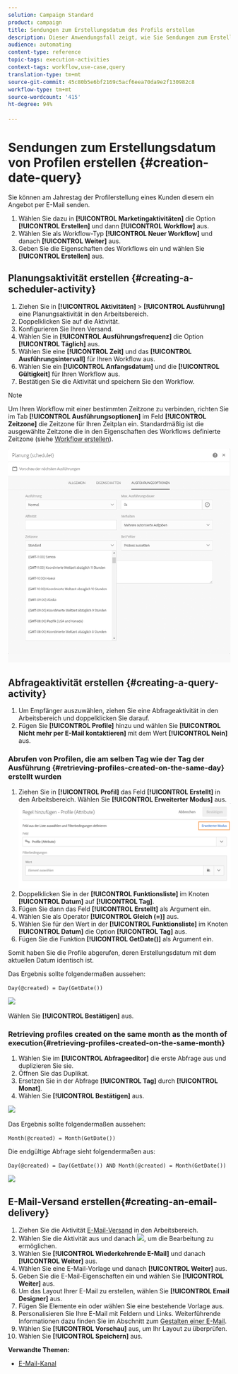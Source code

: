 ```yaml
---
solution: Campaign Standard
product: campaign
title: Sendungen zum Erstellungsdatum des Profils erstellen
description: Dieser Anwendungsfall zeigt, wie Sie Sendungen zum Erstellungsdatum des Profils erstellen können.
audience: automating
content-type: reference
topic-tags: execution-activities
context-tags: workflow,use-case,query
translation-type: tm+mt
source-git-commit: 45c80b5e6bf2169c5acf6eea70da9e2f130982c8
workflow-type: tm+mt
source-wordcount: '415'
ht-degree: 94%

---
```



# Sendungen zum Erstellungsdatum von Profilen erstellen {#creation-date-query}

Sie können am Jahrestag der Profilerstellung eines Kunden diesem ein Angebot per E-Mail senden.

1. Wählen Sie dazu in **[!UICONTROL Marketingaktivitäten]** die Option **[!UICONTROL Erstellen]** und dann **[!UICONTROL Workflow]** aus.
1. Wählen Sie als Workflow-Typ **[!UICONTROL Neuer Workflow]** und danach **[!UICONTROL Weiter]** aus.
1. Geben Sie die Eigenschaften des Workflows ein und wählen Sie **[!UICONTROL Erstellen]** aus.

## Planungsaktivität erstellen {#creating-a-scheduler-activity}

1. Ziehen Sie in **[!UICONTROL Aktivitäten]** > **[!UICONTROL Ausführung]** eine [](../../automating/using/scheduler.md)Planungsaktivität in den Arbeitsbereich.
1. Doppelklicken Sie auf die Aktivität.
1. Konfigurieren Sie Ihren Versand.
1. Wählen Sie in **[!UICONTROL Ausführungsfrequenz]** die Option **[!UICONTROL Täglich]** aus.
1. Wählen Sie eine **[!UICONTROL Zeit]** und das **[!UICONTROL Ausführungsintervall]** für Ihren Workflow aus.
1. Wählen Sie ein **[!UICONTROL Anfangsdatum]** und die **[!UICONTROL Gültigkeit]** für Ihren Workflow aus.
1. Bestätigen Sie die Aktivität und speichern Sie den Workflow.

>[!NOTE]
>
>Um Ihren Workflow mit einer bestimmten Zeitzone zu verbinden, richten Sie im Tab **[!UICONTROL Ausführungsoptionen]** im Feld **[!UICONTROL Zeitzone]** die Zeitzone für Ihren Zeitplan ein. Standardmäßig ist die ausgewählte Zeitzone die in den Eigenschaften des Workflows definierte Zeitzone (siehe [Workflow erstellen](../../automating/using/building-a-workflow.md)).

![](assets/time_zone.png)

## Abfrageaktivität erstellen {#creating-a-query-activity}

1. Um Empfänger auszuwählen, ziehen Sie eine [](../../automating/using/query.md)Abfrageaktivität in den Arbeitsbereich und doppelklicken Sie darauf.
1. Fügen Sie **[!UICONTROL Profile]** hinzu und wählen Sie **[!UICONTROL Nicht mehr per E-Mail kontaktieren]** mit dem Wert **[!UICONTROL Nein]** aus.

### Abrufen von Profilen, die am selben Tag wie der Tag der Ausführung {#retrieving-profiles-created-on-the-same-day} erstellt wurden

1. Ziehen Sie in **[!UICONTROL Profil]** das Feld **[!UICONTROL Erstellt]** in den Arbeitsbereich. Wählen Sie **[!UICONTROL Erweiterter Modus]** aus.
   ![](assets/advanced_mode.png)
1. Doppelklicken Sie in der **[!UICONTROL Funktionsliste]** im Knoten **[!UICONTROL Datum]** auf **[!UICONTROL Tag]**.
1. Fügen Sie dann das Feld **[!UICONTROL Erstellt]** als Argument ein.
1. Wählen Sie als Operator **[!UICONTROL Gleich (=)]** aus.
1. Wählen Sie für den Wert in der **[!UICONTROL Funktionsliste]** im Knoten **[!UICONTROL Datum]** die Option **[!UICONTROL Tag]** aus.
1. Fügen Sie die Funktion **[!UICONTROL GetDate()]** als Argument ein.

Somit haben Sie die Profile abgerufen, deren Erstellungsdatum mit dem aktuellen Datum identisch ist.

Das Ergebnis sollte folgendermaßen aussehen:

```Day(@created) = Day(GetDate())```

![](assets/day_creation_query.png)

Wählen Sie **[!UICONTROL Bestätigen]** aus.

### Retrieving profiles created on the same month as the month of execution{#retrieving-profiles-created-on-the-same-month}

1. Wählen Sie im **[!UICONTROL Abfrageeditor]** die erste Abfrage aus und duplizieren Sie sie.
1. Öffnen Sie das Duplikat.
1. Ersetzen Sie in der Abfrage **[!UICONTROL Tag]** durch **[!UICONTROL Monat]**.
1. Wählen Sie **[!UICONTROL Bestätigen]** aus.

![](assets/month_rule.png)

Das Ergebnis sollte folgendermaßen aussehen:

``` Month(@created) = Month(GetDate()) ```

Die endgültige Abfrage sieht folgendermaßen aus:

```Day(@created) = Day(GetDate()) AND Month(@created) = Month(GetDate())```

![](assets/expression_editor_1.png)

## E-Mail-Versand erstellen{#creating-an-email-delivery}

1. Ziehen Sie die Aktivität [E-Mail-Versand](../../automating/using/email-delivery.md) in den Arbeitsbereich.
1. Wählen Sie die Aktivität aus und danach ![](assets/edit_darkgrey-24px.png), um die Bearbeitung zu ermöglichen.
1. Wählen Sie **[!UICONTROL Wiederkehrende E-Mail]** und danach **[!UICONTROL Weiter]** aus.
1. Wählen Sie eine E-Mail-Vorlage und danach **[!UICONTROL Weiter]** aus.
1. Geben Sie die E-Mail-Eigenschaften ein und wählen Sie **[!UICONTROL Weiter]** aus.
1. Um das Layout Ihrer E-Mail zu erstellen, wählen Sie **[!UICONTROL Email Designer]** aus.
1. Fügen Sie Elemente ein oder wählen Sie eine bestehende Vorlage aus.
1. Personalisieren Sie Ihre E-Mail mit Feldern und Links.
Weiterführende Informationen dazu finden Sie im Abschnitt zum [Gestalten einer E-Mail](../../designing/using/designing-from-scratch.md#designing-an-email-content-from-scratch).
1. Wählen Sie **[!UICONTROL Vorschau]** aus, um Ihr Layout zu überprüfen.
1. Wählen Sie **[!UICONTROL Speichern]** aus.

**Verwandte Themen:**

* [E-Mail-Kanal](../../channels/using/creating-an-email.md)
